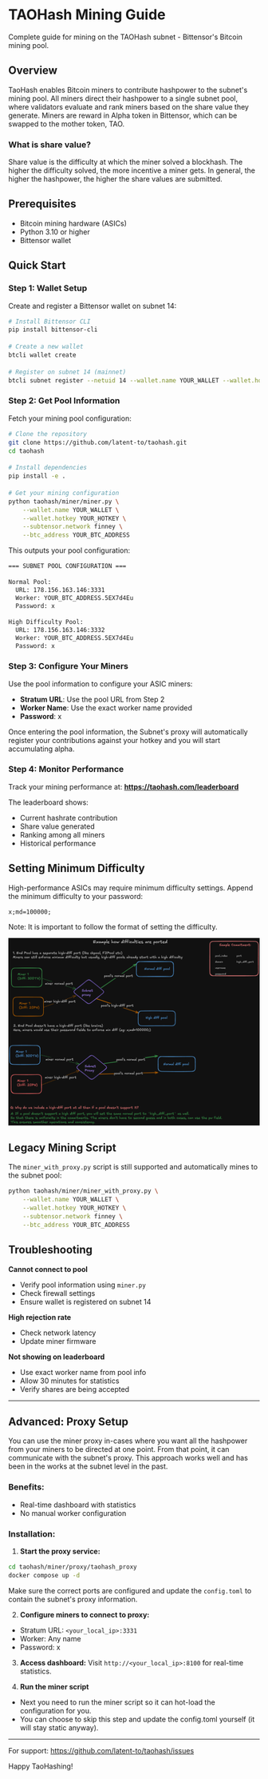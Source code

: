 # TAOHash Mining Guide
Complete guide for mining on the TAOHash subnet - Bittensor's Bitcoin mining pool.

## Overview
TaoHash enables Bitcoin miners to contribute hashpower to the subnet's mining pool. All miners direct their hashpower to a single subnet pool, where validators evaluate and rank miners based on the share value they generate.
Miners are reward in Alpha token in Bittensor, which can be swapped to the mother token, TAO. 

### What is share value? 
Share value is the difficulty at which the miner solved a blockhash. The higher the difficulty solved, the more incentive a miner gets. 
In general, the higher the hashpower, the higher the share values are submitted. 

## Prerequisites
- Bitcoin mining hardware (ASICs)
- Python 3.10 or higher
- Bittensor wallet

## Quick Start

### Step 1: Wallet Setup
Create and register a Bittensor wallet on subnet 14:

```bash
# Install Bittensor CLI
pip install bittensor-cli

# Create a new wallet
btcli wallet create

# Register on subnet 14 (mainnet)
btcli subnet register --netuid 14 --wallet.name YOUR_WALLET --wallet.hotkey YOUR_HOTKEY --network finney
```

### Step 2: Get Pool Information
Fetch your mining pool configuration:

```bash
# Clone the repository
git clone https://github.com/latent-to/taohash.git
cd taohash

# Install dependencies
pip install -e .

# Get your mining configuration
python taohash/miner/miner.py \
    --wallet.name YOUR_WALLET \
    --wallet.hotkey YOUR_HOTKEY \
    --subtensor.network finney \
    --btc_address YOUR_BTC_ADDRESS
```

This outputs your pool configuration:
```
=== SUBNET POOL CONFIGURATION ===

Normal Pool:
  URL: 178.156.163.146:3331
  Worker: YOUR_BTC_ADDRESS.5EX7d4Eu
  Password: x

High Difficulty Pool:
  URL: 178.156.163.146:3332
  Worker: YOUR_BTC_ADDRESS.5EX7d4Eu
  Password: x
```

### Step 3: Configure Your Miners
Use the pool information to configure your ASIC miners:
- **Stratum URL**: Use the pool URL from Step 2
- **Worker Name**: Use the exact worker name provided
- **Password**: x

Once entering the pool information, the Subnet's proxy will automatically register your contributions against your hotkey and you will start accumulating alpha. 

### Step 4: Monitor Performance
Track your mining performance at: **https://taohash.com/leaderboard**

The leaderboard shows:
- Current hashrate contribution
- Share value generated
- Ranking among all miners
- Historical performance

## Setting Minimum Difficulty

High-performance ASICs may require minimum difficulty settings. Append the minimum difficulty to your password:

```
x;md=100000;
```
Note: It is important to follow the format of setting the difficulty. 

![Minimum Difficulty Settings](./images/miner_difficulties.png)

## Legacy Mining Script

The `miner_with_proxy.py` script is still supported and automatically mines to the subnet pool:

```bash
python taohash/miner/miner_with_proxy.py \
    --wallet.name YOUR_WALLET \
    --wallet.hotkey YOUR_HOTKEY \
    --subtensor.network finney \
    --btc_address YOUR_BTC_ADDRESS
```

## Troubleshooting

**Cannot connect to pool**
- Verify pool information using `miner.py`
- Check firewall settings
- Ensure wallet is registered on subnet 14

**High rejection rate**
- Check network latency
- Update miner firmware

**Not showing on leaderboard**
- Use exact worker name from pool info
- Allow 30 minutes for statistics
- Verify shares are being accepted

---

## Advanced: Proxy Setup

You can use the miner proxy in-cases where you want all the hashpower from your miners to be directed at one point.
From that point, it can communicate with the subnet's proxy. 
This approach works well and has been in the works at the subnet level in the past. 

### Benefits:
- Real-time dashboard with statistics
- No manual worker configuration

### Installation:

1. **Start the proxy service:**
```bash
cd taohash/miner/proxy/taohash_proxy
docker compose up -d
```
Make sure the correct ports are configured and update the `config.toml` to contain the subnet's proxy information. 

2. **Configure miners to connect to proxy:**
- Stratum URL: `<your_local_ip>:3331`
- Worker: Any name
- Password: x

3. **Access dashboard:**
Visit `http://<your_local_ip>:8100` for real-time statistics.

4. **Run the miner script**
- Next you need to run the miner script so it can hot-load the configuration for you. 
- You can choose to skip this step and update the config.toml yourself (it will stay static anyway).

---

For support: https://github.com/latent-to/taohash/issues

Happy TaoHashing!
